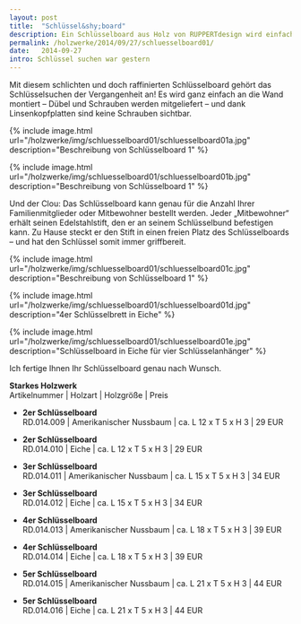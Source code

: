 ```yaml
---
layout: post
title:  "Schlüssel&shy;board"
description: Ein Schlüsselboard aus Holz von RUPPERTdesign wird einfach an die Wand montiert. Der Clou: An jedem Edelstahlstift kann ein Schlüsselbund befestigt werden. 
permalink: /holzwerke/2014/09/27/schluesselboard01/
date:   2014-09-27
intro: Schlüssel suchen war gestern
---
```


Mit diesem schlichten und doch raffinierten Schlüsselboard gehört das Schlüsselsuchen der Vergangenheit an! 
Es wird ganz einfach an die Wand montiert – 
Dübel und Schrauben werden mitgeliefert – 
und dank Linsenkopfplatten sind keine Schrauben sichtbar.  

{% include image.html url="/holzwerke/img/schluesselboard01/schluesselboard01a.jpg" description="Beschreibung von Schlüsselboard 1" %}

{% include image.html url="/holzwerke/img/schluesselboard01/schluesselboard01b.jpg" description="Beschreibung von Schlüsselboard 1" %}

Und der Clou: 
Das Schlüsselboard kann genau für die Anzahl Ihrer Familienmitglieder oder Mitbewohner bestellt werden. 
Jeder „Mitbewohner“ erhält seinen Edelstahlstift, den er an seinem Schlüsselbund befestigen kann. 
Zu Hause steckt er den Stift in einen freien Platz des Schlüsselboards – 
und hat den Schlüssel somit immer griffbereit.

{% include image.html url="/holzwerke/img/schluesselboard01/schluesselboard01c.jpg" description="Beschreibung von Schlüsselboard 1" %}

{% include image.html url="/holzwerke/img/schluesselboard01/schluesselboard01d.jpg" description="4er Schlüsselbrett in Eiche" %}

{% include image.html url="/holzwerke/img/schluesselboard01/schluesselboard01e.jpg" description="Schlüsselboard in Eiche für vier Schlüsselanhänger" %}

Ich fertige Ihnen Ihr Schlüsselboard genau nach Wunsch.

**Starkes Holzwerk**   
Artikelnummer \| Holzart \| Holzgröße \| Preis

* **2er Schlüsselboard**       
	RD.014.009  \| 	Amerikanischer Nussbaum \| ca. L 12 x T 5 x H 3 \| 29 EUR
	
* **2er Schlüsselboard**       
	RD.014.010  \| 	Eiche \| ca. L 12 x T 5 x H 3 \| 29 EUR

* **3er Schlüsselboard**       
	RD.014.011  \| 	Amerikanischer Nussbaum \| ca. L 15 x T 5 x H 3 \| 34 EUR

* **3er Schlüsselboard**       
	RD.014.012  \| 	Eiche \| ca. L 15 x T 5 x H 3 \| 34 EUR
	
* **4er Schlüsselboard**       
	RD.014.013  \| 	Amerikanischer Nussbaum \| ca. L 18 x T 5 x H 3 \| 39 EUR
	
* **4er Schlüsselboard**       
	RD.014.014  \| 	Eiche \| ca. L 18 x T 5 x H 3 \| 39 EUR
	
* **5er Schlüsselboard**       
	RD.014.015  \| 	Amerikanischer Nussbaum \| ca. L 21 x T 5 x H 3 \| 44 EUR

* **5er Schlüsselboard**       
	RD.014.016  \| 	Eiche \| ca. L 21 x T 5 x H 3 \| 44 EUR

